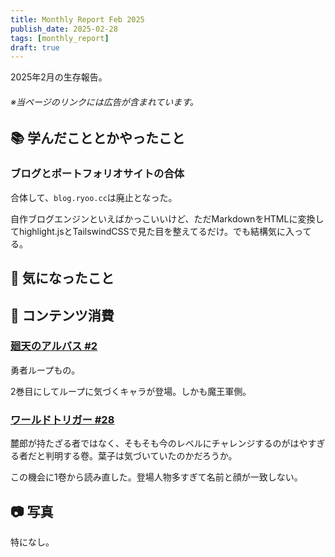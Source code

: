 ```yaml
---
title: Monthly Report Feb 2025
publish_date: 2025-02-28
tags: [monthly_report]
draft: true
---
```


2025年2月の生存報告。

###### ※当ページのリンクには広告が含まれています。

## 📚 学んだこととかやったこと


### ブログとポートフォリオサイトの合体

合体して、`blog.ryoo.cc`は廃止となった。

自作ブログエンジンといえばかっこいいけど、ただMarkdownをHTMLに変換してhighlight.jsとTailswindCSSで見た目を整えてるだけ。でも結構気に入ってる。

## 🧐 気になったこと 


## 👾 コンテンツ消費

### [廻天のアルバス #2](https://amzn.to/4hieYgk)

勇者ループもの。

2巻目にしてループに気づくキャラが登場。しかも魔王軍側。

### [ワールドトリガー #28](https://amzn.to/419xD8x)

麓郎が持たざる者ではなく、そもそも今のレベルにチャレンジするのがはやすぎる者だと判明する卷。葉子は気づいていたのかだろうか。

この機会に1卷から読み直した。登場人物多すぎて名前と顔が一致しない。

## 📷 写真

特になし。
